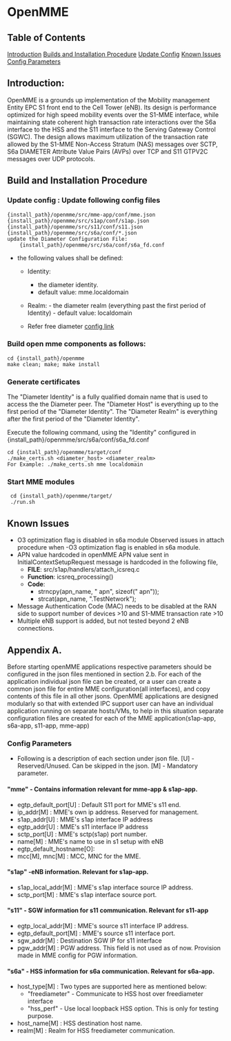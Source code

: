 # OpenMME
## Table of Contents
[Introduction](#introduction)
[Builds and Installation Procedure](#build-and-installation-procedure)
[Update Config](#update-config)
[Known Issues](#known-issues)
[Config Parameters](#config-parameters)
## Introduction:
OpenMME is a grounds up implementation of the Mobility management Entity EPC S1 front end to the Cell Tower (eNB). Its design is performance optimized for high speed mobility events over the S1-MME interface, while maintaining state coherent high transaction rate interactions over the S6a interface to the HSS and the S11 interface to the Serving Gateway Control (SGWC). The design allows maximum utilization of the transaction rate allowed by the S1-MME Non-Access Stratum (NAS) messages over SCTP, S6a DIAMETER Attribute Value Pairs (AVPs) over TCP and S11 GTPV2C messages over UDP protocols.

## Build and Installation Procedure
### Update config : Update following config files
    {install_path}/openmme/src/mme-app/conf/mme.json
    {install_path}/openmme/src/s1ap/conf/s1ap.json
    {install_path}/openmme/src/s11/conf/s11.json
    {install_path}/openmme/src/s6a/conf/*.json
    update the Diameter Configuration File:
        {install_path}/openmme/src/s6a/conf/s6a_fd.conf
       
- the following values shall be defined:
   - Identity:  
      - the diameter identity.
      - default value: mme.localdomain
   - Realm:
          - the diameter realm (everything past the first period of Identity)
          - default value: localdomain
          
  - Refer free diameter  [config link](http://www.freediameter.net/trac/wiki/Configuration) 

### Build open mme components as follows:
    cd {install_path}/openmme
    make clean; make; make install

### Generate certificates   
The "Diameter Identity" is a fully qualified domain name that is used to access the the Diameter peer. The "Diameter Host" is everything up to the first period of the "Diameter Identity". The  "Diameter Realm" is everything after the first period of the "Diameter Identity".

Execute the following command, using the "Identity" configured in        {install_path}/openmme/src/s6a/conf/s6a_fd.conf

    cd {install_path}/openmme/target/conf
    ./make_certs.sh <diameter_host> <diameter_realm>
    For Example: ./make_certs.sh mme localdomain

   ### Start MME modules
     cd {install_path}/openmme/target/
     ./run.sh

## Known Issues
- O3 optimization flag is disabled in s6a module Observed issues in attach procedure when -O3 optimization flag is enabled in s6a module.
 - APN value hardcoded in openMME  APN value sent in InitialContextSetupRequest message is hardcoded in the  following file,
   - **FILE**: src/s1ap/handlers/attach_icsreq.c
   - **Function**: icsreq_processing()
   - **Code**:
     - strncpy(apn_name, " apn", sizeof(" apn"));
     - strcat(apn_name, ".TestNetwork");
- Message Authentication Code (MAC) needs to be disabled at the RAN side to support number of devices >10 and S1-MME transaction rate >10
- Multiple eNB support is added, but not tested beyond 2 eNB connections.

## Appendix A.
Before starting openMME applications respective parameters should be  configured in the json files mentioned in section 2.b. For each of the application individual json file can be created, or a user can create a common json file for entire MME configuration(all interfaces), and copy contents of this file in all other jsons.
	OpenMME applications are designed modularly so that with extended IPC support user can have an individual application running on separate hosts/VMs, to help in this situation separate configuration files are created for each of the MME application(s1ap-app, s6a-app, s11-app, mme-app)

### Config Parameters
- Following is a description of each section under json file.
	[U] - Reserved/Unused. Can be skipped in the json.
	[M] - Mandatory parameter.

#### "mme" - Contains information relevant for mme-app & s1ap-app.
  - egtp_default_port[U] : Default S11 port for MME's s11 end.
  - ip_addr[M] : MME's own ip address. Reserved for management.
  - s1ap_addr[U] : MME's s1ap interface IP address
  - egtp_addr[U] : MME's s11 interface IP address
  - sctp_port[U] : MME's sctp(s1ap) port number.
  - name[M] : MME's name to use in s1 setup with eNB
  - egtp_default_hostname[O]:
  - mcc[M], mnc[M] : MCC, MNC for the MME.

#### "s1ap" -eNB information. Relevant for s1ap-app.
- s1ap_local_addr[M] : MME's s1ap interface source IP address.
- sctp_port[M] : MME's s1ap interface source port.

#### "s11" - SGW information for s11 communication. Relevant for s11-app  
- egtp_local_addr[M] : MME's source s11 interface IP address.
- egtp_default_port[M] : MME's source s11 interface port.
- sgw_addr[M] : Destination SGW IP for s11 interface
- pgw_addr[M] : PGW address. This field is not used as of now. Provision made in MME config for PGW information.

#### "s6a" - HSS information for s6a communication. Relevant for s6a-app.
- host_type[M] : Two types are supported here as mentioned below:
  - "freediameter" - Communicate to HSS host over freediameter interface
  - "hss_perf" - Use local loopback HSS option. This is only for testing purpose.
- host_name[M] : HSS destination host name.
- realm[M] : Realm for HSS freediameter communication.

